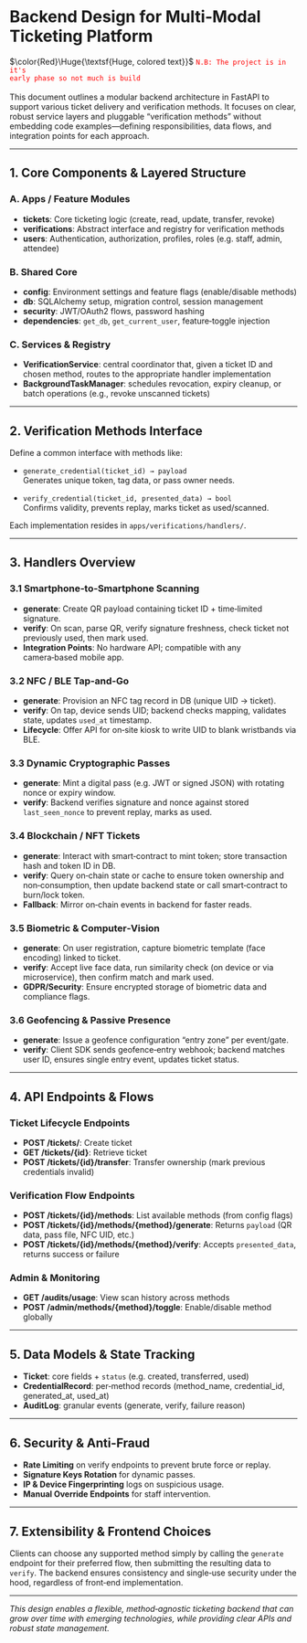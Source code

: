 # Backend Design for Multi‑Modal Ticketing Platform

$\color{Red}\Huge{\textsf{Huge, colored text}}$
<code style="color: red">N.B: The project is in it's early phase so not much is build</code> <br></br>
This document outlines a modular backend architecture in FastAPI to support various ticket delivery and verification methods. It focuses on clear, robust service layers and pluggable “verification methods” without embedding code examples—defining responsibilities, data flows, and integration points for each approach.

---

## 1. Core Components & Layered Structure

### A. Apps / Feature Modules
- **tickets**: Core ticketing logic (create, read, update, transfer, revoke)
- **verifications**: Abstract interface and registry for verification methods
- **users**: Authentication, authorization, profiles, roles (e.g. staff, admin, attendee)

### B. Shared Core
- **config**: Environment settings and feature flags (enable/disable methods)
- **db**: SQLAlchemy setup, migration control, session management
- **security**: JWT/OAuth2 flows, password hashing
- **dependencies**: `get_db`, `get_current_user`, feature‑toggle injection

### C. Services & Registry
- **VerificationService**: central coordinator that, given a ticket ID and chosen method, routes to the appropriate handler implementation
- **BackgroundTaskManager**: schedules revocation, expiry cleanup, or batch operations (e.g., revoke unscanned tickets)

---

## 2. Verification Methods Interface

Define a common interface with methods like:
- `generate_credential(ticket_id) → payload`  
  Generates unique token, tag data, or pass owner needs.

- `verify_credential(ticket_id, presented_data) → bool`  
  Confirms validity, prevents replay, marks ticket as used/scanned.

Each implementation resides in `apps/verifications/handlers/`.

---

## 3. Handlers Overview

### 3.1 Smartphone‑to‑Smartphone Scanning
- **generate**: Create QR payload containing ticket ID + time‑limited signature.  
- **verify**: On scan, parse QR, verify signature freshness, check ticket not previously used, then mark used.
- **Integration Points**: No hardware API; compatible with any camera‑based mobile app.

### 3.2 NFC / BLE Tap‑and‑Go
- **generate**: Provision an NFC tag record in DB (unique UID → ticket).  
- **verify**: On tap, device sends UID; backend checks mapping, validates state, updates `used_at` timestamp.
- **Lifecycle**: Offer API for on‑site kiosk to write UID to blank wristbands via BLE.

### 3.3 Dynamic Cryptographic Passes
- **generate**: Mint a digital pass (e.g. JWT or signed JSON) with rotating nonce or expiry window.  
- **verify**: Backend verifies signature and nonce against stored `last_seen_nonce` to prevent replay, marks as used.

### 3.4 Blockchain / NFT Tickets
- **generate**: Interact with smart‑contract to mint token; store transaction hash and token ID in DB.  
- **verify**: Query on‑chain state or cache to ensure token ownership and non‑consumption, then update backend state or call smart‑contract to burn/lock token.
- **Fallback**: Mirror on‑chain events in backend for faster reads.

### 3.5 Biometric & Computer‑Vision
- **generate**: On user registration, capture biometric template (face encoding) linked to ticket.  
- **verify**: Accept live face data, run similarity check (on device or via microservice), then confirm match and mark used.  
- **GDPR/Security**: Ensure encrypted storage of biometric data and compliance flags.

### 3.6 Geofencing & Passive Presence
- **generate**: Issue a geofence configuration “entry zone” per event/gate.  
- **verify**: Client SDK sends geofence‑entry webhook; backend matches user ID, ensures single entry event, updates ticket status.

---

## 4. API Endpoints & Flows

### Ticket Lifecycle Endpoints
- **POST /tickets/**: Create ticket
- **GET /tickets/{id}**: Retrieve ticket
- **POST /tickets/{id}/transfer**: Transfer ownership (mark previous credentials invalid)

### Verification Flow Endpoints
- **POST /tickets/{id}/methods**: List available methods (from config flags)
- **POST /tickets/{id}/methods/{method}/generate**: Returns `payload` (QR data, pass file, NFC UID, etc.)
- **POST /tickets/{id}/methods/{method}/verify**: Accepts `presented_data`, returns success or failure

### Admin & Monitoring
- **GET /audits/usage**: View scan history across methods
- **POST /admin/methods/{method}/toggle**: Enable/disable method globally

---

## 5. Data Models & State Tracking

- **Ticket**: core fields + `status` (e.g. created, transferred, used)
- **CredentialRecord**: per‑method records (method_name, credential_id, generated_at, used_at)
- **AuditLog**: granular events (generate, verify, failure reason)

---

## 6. Security & Anti‑Fraud

- **Rate Limiting** on verify endpoints to prevent brute force or replay.
- **Signature Keys Rotation** for dynamic passes.
- **IP & Device Fingerprinting** logs on suspicious usage.
- **Manual Override Endpoints** for staff intervention.

---

## 7. Extensibility & Frontend Choices

Clients can choose any supported method simply by calling the `generate` endpoint for their preferred flow, then submitting the resulting data to `verify`. The backend ensures consistency and single‑use security under the hood, regardless of front‑end implementation.

---

*This design enables a flexible, method‑agnostic ticketing backend that can grow over time with emerging technologies, while providing clear APIs and robust state management.*
